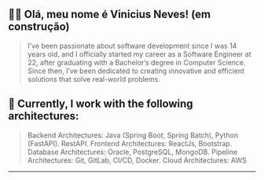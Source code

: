 ## :man_technologist: Olá, meu nome é <strong>Vinicius Neves! (em construção)</strong>

> I’ve been passionate about software development since I was 14 years old, and I officially started my career as a Software Engineer at 22,
> after graduating with a Bachelor’s degree in Computer Science.
> Since then, I’ve been dedicated to creating innovative and efficient solutions that solve real-world problems.

## 🚀 Currently, I work with the following architectures:

> Backend Architectures: Java (Spring Boot, Spring Batch), Python (FastAPI). RestAPI.
> Frontend Architectures: ReactJs, Bootstrap.
> Database Architectures: Oracle, PostgreSQL, MongoDB.
> Pipeline Architectures: Git, GitLab, CI/CD, Docker.
> Cloud Architectures: AWS

----
